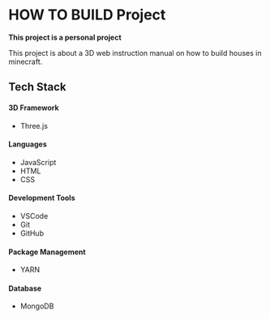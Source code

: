 # HOW TO BUILD Project
**This project is a personal project** 

This project is about a 3D web instruction manual on how to build houses in minecraft.

## Tech Stack 
#### 3D Framework
- Three.js
#### Languages
- JavaScript
- HTML
- CSS
#### Development Tools
- VSCode
- Git
- GitHub

#### Package Management
- YARN

#### Database
- MongoDB